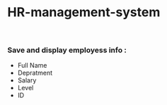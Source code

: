 # HR-management-system
<br>

### Save and display employess info :

- Full Name 
- Depratment 
- Salary
- Level
- ID 



